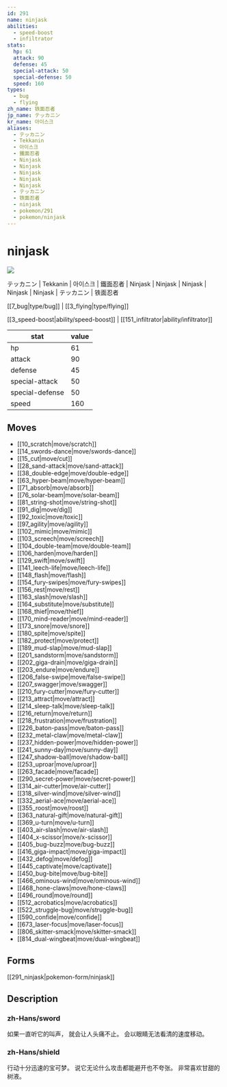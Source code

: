 ```yaml
---
id: 291
name: ninjask
abilities:
  - speed-boost
  - infiltrator
stats:
  hp: 61
  attack: 90
  defense: 45
  special-attack: 50
  special-defense: 50
  speed: 160
types:
  - bug
  - flying
zh_name: 铁面忍者
jp_name: テッカニン
kr_name: 아이스크
aliases:
  - テッカニン
  - Tekkanin
  - 아이스크
  - 鐵面忍者
  - Ninjask
  - Ninjask
  - Ninjask
  - Ninjask
  - Ninjask
  - テッカニン
  - 铁面忍者
  - ninjask
  - pokemon/291
  - pokemon/ninjask
---
```

# ninjask

![](https://raw.githubusercontent.com/PokeAPI/sprites/master/sprites/pokemon/291.png)

テッカニン | Tekkanin | 아이스크 | 鐵面忍者 | Ninjask | Ninjask | Ninjask | Ninjask | Ninjask | テッカニン | 铁面忍者

[[7_bug|type/bug]] | [[3_flying|type/flying]]

[[3_speed-boost|ability/speed-boost]] | [[151_infiltrator|ability/infiltrator]]

|stat|value|
|---|---|
|hp|61|
|attack|90|
|defense|45|
|special-attack|50|
|special-defense|50|
|speed|160|


## Moves

- [[10_scratch|move/scratch]]
- [[14_swords-dance|move/swords-dance]]
- [[15_cut|move/cut]]
- [[28_sand-attack|move/sand-attack]]
- [[38_double-edge|move/double-edge]]
- [[63_hyper-beam|move/hyper-beam]]
- [[71_absorb|move/absorb]]
- [[76_solar-beam|move/solar-beam]]
- [[81_string-shot|move/string-shot]]
- [[91_dig|move/dig]]
- [[92_toxic|move/toxic]]
- [[97_agility|move/agility]]
- [[102_mimic|move/mimic]]
- [[103_screech|move/screech]]
- [[104_double-team|move/double-team]]
- [[106_harden|move/harden]]
- [[129_swift|move/swift]]
- [[141_leech-life|move/leech-life]]
- [[148_flash|move/flash]]
- [[154_fury-swipes|move/fury-swipes]]
- [[156_rest|move/rest]]
- [[163_slash|move/slash]]
- [[164_substitute|move/substitute]]
- [[168_thief|move/thief]]
- [[170_mind-reader|move/mind-reader]]
- [[173_snore|move/snore]]
- [[180_spite|move/spite]]
- [[182_protect|move/protect]]
- [[189_mud-slap|move/mud-slap]]
- [[201_sandstorm|move/sandstorm]]
- [[202_giga-drain|move/giga-drain]]
- [[203_endure|move/endure]]
- [[206_false-swipe|move/false-swipe]]
- [[207_swagger|move/swagger]]
- [[210_fury-cutter|move/fury-cutter]]
- [[213_attract|move/attract]]
- [[214_sleep-talk|move/sleep-talk]]
- [[216_return|move/return]]
- [[218_frustration|move/frustration]]
- [[226_baton-pass|move/baton-pass]]
- [[232_metal-claw|move/metal-claw]]
- [[237_hidden-power|move/hidden-power]]
- [[241_sunny-day|move/sunny-day]]
- [[247_shadow-ball|move/shadow-ball]]
- [[253_uproar|move/uproar]]
- [[263_facade|move/facade]]
- [[290_secret-power|move/secret-power]]
- [[314_air-cutter|move/air-cutter]]
- [[318_silver-wind|move/silver-wind]]
- [[332_aerial-ace|move/aerial-ace]]
- [[355_roost|move/roost]]
- [[363_natural-gift|move/natural-gift]]
- [[369_u-turn|move/u-turn]]
- [[403_air-slash|move/air-slash]]
- [[404_x-scissor|move/x-scissor]]
- [[405_bug-buzz|move/bug-buzz]]
- [[416_giga-impact|move/giga-impact]]
- [[432_defog|move/defog]]
- [[445_captivate|move/captivate]]
- [[450_bug-bite|move/bug-bite]]
- [[466_ominous-wind|move/ominous-wind]]
- [[468_hone-claws|move/hone-claws]]
- [[496_round|move/round]]
- [[512_acrobatics|move/acrobatics]]
- [[522_struggle-bug|move/struggle-bug]]
- [[590_confide|move/confide]]
- [[673_laser-focus|move/laser-focus]]
- [[806_skitter-smack|move/skitter-smack]]
- [[814_dual-wingbeat|move/dual-wingbeat]]

## Forms



[[291_ninjask|pokemon-form/ninjask]]

## Description

### zh-Hans/sword

如果一直听它的叫声，
就会让人头痛不止。
会以眼睛无法看清的速度移动。

### zh-Hans/shield

行动十分迅速的宝可梦。
说它无论什么攻击都能避开也不夸张。
非常喜欢甘甜的树液。

